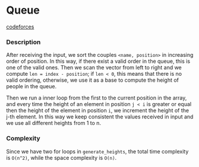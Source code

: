 # Queue

[codeforces](http://codeforces.com/problemset/problem/141/C?locale=en)

### Description
After receiving the input, we sort the couples `<name, position>` in increasing order of position. In this way, if there exist a valid order in the queue, this is one of the valid ones. Then we scan the vector from left to right and we compute `len = index - position`; if `len < 0`, this means that there is no valid ordering, otherwise, we use it as a base to compute the height of people in the queue.

Then we run a inner loop from the first to the current position in the array, and every time the height of an element in position `j < i` is greater or equal then the height of the element in position `i`, we increment the height of the j-th element. In this way we keep consistent the values received in input and we use all different heights from 1 to n.

### Complexity
Since we have two for loops in `generate_heights`, the total time complexity is `O(n^2)`, while the space complexity is `O(n)`.

